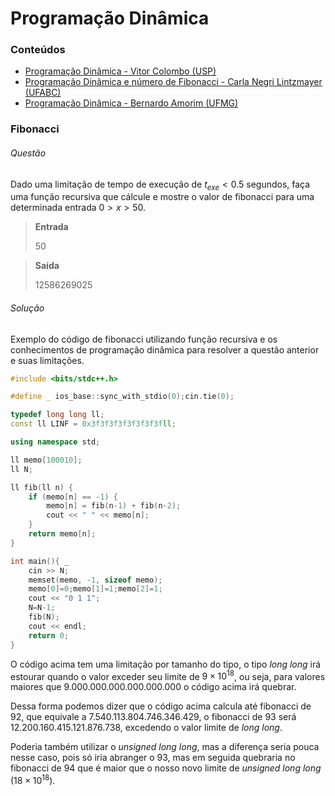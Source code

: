# Programação Dinâmica

### Conteúdos

- [Programação Dinâmica - Vitor Colombo (USP)](https://youtu.be/eLqKBivIxJI)
- [Programação Dinâmica e número de Fibonacci - Carla Negri Lintzmayer (UFABC)](https://youtu.be/7ZI0U8nJ_8E)
- [Programação Dinâmica - Bernardo Amorim (UFMG)](https://youtu.be/IHuZAgKGM6Y)

### Fibonacci

###### Questão

Dado uma limitação de tempo de execução de $t_{exe} < 0.5 \text{ segundos}$, faça uma função recursiva que cálcule e mostre o valor de fibonacci para uma determinada entrada $0 > x > 50$.

> **Entrada**
>
> 50

> **Saída**
>
> 12586269025

###### Solução

Exemplo do código de fibonacci utilizando função recursiva e os conhecimentos de programação dinâmica para resolver a questão anterior e suas limitações.

```cpp
#include <bits/stdc++.h>

#define _ ios_base::sync_with_stdio(0);cin.tie(0);

typedef long long ll;
const ll LINF = 0x3f3f3f3f3f3f3f3fll;

using namespace std;

ll memo[100010];
ll N;

ll fib(ll n) {
	if (memo[n] == -1) {
		memo[n] = fib(n-1) + fib(n-2);
		cout << " " << memo[n];
	}
	return memo[n];
}

int main(){ _
	cin >> N;
	memset(memo, -1, sizeof memo);
	memo[0]=0;memo[1]=1;memo[2]=1;
	cout << "0 1 1";
	N=N-1;
    fib(N);
    cout << endl;
    return 0;
}
```

O código acima tem uma limitação por tamanho do tipo, o tipo _long long_ irá estourar quando o valor exceder seu limite de $9\times10^{18}$, ou seja, para valores maiores que $9.000.000.000.000.000.000$ o código acima irá quebrar.

Dessa forma podemos dizer que o código acima calcula até fibonacci de $92$, que equivale a $7.540.113.804.746.346.429$, o fibonacci de $93$ será $12.200.160.415.121.876.738$, excedendo o valor limite de _long long_.

Poderia também utilizar o _unsigned long long_, mas a diferença seria pouca nesse caso, pois só iria abranger o $93$, mas em seguida quebraria no fibonacci de $94$ que é maior que o nosso novo limite de _unsigned long long_ ($18\times10^{18}$).
